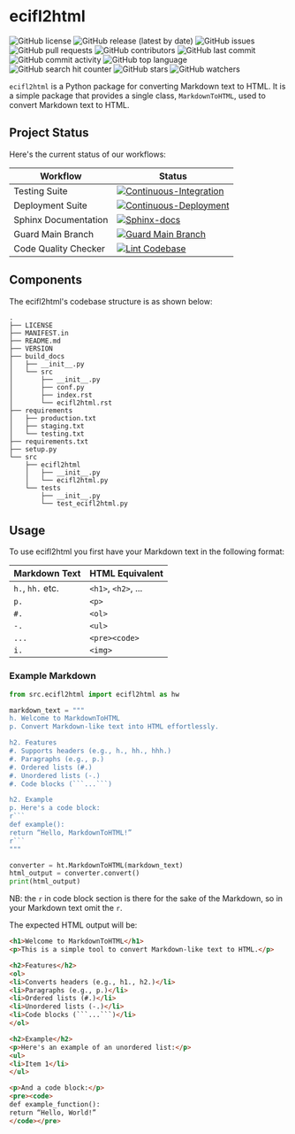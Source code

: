 # ecifl2html

![GitHub license](https://img.shields.io/github/license/ec-intl/ecifl2html)
![GitHub release (latest by date)](https://img.shields.io/github/v/release/ec-intl/ecifl2html)
![GitHub issues](https://img.shields.io/github/issues/ec-intl/ecifl2html)
![GitHub pull requests](https://img.shields.io/github/issues-pr/ec-intl/ecifl2html)
![GitHub contributors](https://img.shields.io/github/contributors/ec-intl/ecifl2html)
![GitHub last commit](https://img.shields.io/github/last-commit/ec-intl/ecifl2html)
![GitHub commit activity](https://img.shields.io/github/commit-activity/m/ec-intl/ecifl2html)
![GitHub top language](https://img.shields.io/github/languages/top/ec-intl/ecifl2html)
![GitHub search hit counter](https://img.shields.io/github/search/ec-intl/ecifl2html/ecifl2html)
![GitHub stars](https://img.shields.io/github/stars/ec-intl/ecifl2html)
![GitHub watchers](https://img.shields.io/github/watchers/ec-intl/ecifl2html)

`ecifl2html` is a Python package for converting Markdown text to HTML. It is a simple package that provides a single class, `MarkdownToHTML`, used to convert Markdown text to HTML.

## Project Status

Here's the current status of our workflows:

| Workflow                | Status |
|-------------------------|--------|
| Testing Suite  | [![Continuous-Integration](https://github.com/ec-intl/ecifl2html/actions/workflows/ci.yml/badge.svg)](https://github.com/ec-intl/ecifl2html/actions/workflows/ci.yml) |
| Deployment Suite | [![Continuous-Deployment](https://github.com/ec-intl/ecifl2html/actions/workflows/cd.yml/badge.svg)](https://github.com/ec-intl/ecifl2html/actions/workflows/cd.yml)|
| Sphinx Documentation           | [![Sphinx-docs](https://github.com/ec-intl/ecifl2html/actions/workflows/docs.yml/badge.svg)](https://github.com/ec-intl/ecifl2html/actions/workflows/docs.yml) |
| Guard Main Branch       | [![Guard Main Branch](https://github.com/ec-intl/ecifl2html/actions/workflows/guard.yml/badge.svg)](https://github.com/ec-intl/ecifl2html/actions/workflows/guard.yml) |
| Code Quality Checker    | [![Lint Codebase](https://github.com/ec-intl/ecifl2html/actions/workflows/super-linter.yml/badge.svg)](https://github.com/ec-intl/ecifl2html/actions/workflows/super-linter.yml) |

## Components

The ecifl2html's codebase structure is as shown below:

```plaintext
.
├── LICENSE
├── MANIFEST.in
├── README.md
├── VERSION
├── build_docs
│   ├── __init__.py
│   └── src
│       ├── __init__.py
│       ├── conf.py
│       ├── index.rst
│       └── ecifl2html.rst
├── requirements
│   ├── production.txt
│   ├── staging.txt
│   └── testing.txt
├── requirements.txt
├── setup.py
└── src
    ├── ecifl2html
    │   ├── __init__.py
    │   └── ecifl2html.py
    └── tests
        ├── __init__.py
        └── test_ecifl2html.py

```

## Usage

To use ecifl2html you first have your Markdown text in the following format:

| Markdown Text | HTML Equivalent |
|---------------|-------------|
| `h.`, `hh.` etc.   | `<h1>`, `<h2>`, ... |
| `p.`    | `<p>` |
| `#.`    | `<ol>` |
| `-.` | `<ul>` |
| ````...```` | `<pre><code>` |
| `i.` | `<img>` |

### Example Markdown

```python
from src.ecifl2html import ecifl2html as hw

markdown_text = """
h. Welcome to MarkdownToHTML
p. Convert Markdown-like text into HTML effortlessly.

h2. Features
#. Supports headers (e.g., h., hh., hhh.)
#. Paragraphs (e.g., p.)
#. Ordered lists (#.)
#. Unordered lists (-.)
#. Code blocks (```...```)

h2. Example
p. Here's a code block:
r```
def example():
return “Hello, MarkdownToHTML!”
r```
"""

converter = ht.MarkdownToHTML(markdown_text)
html_output = converter.convert()
print(html_output)
```

NB: the `r` in code block section is there for the sake of the Markdown, so in your Markdown text omit the `r`.

The expected HTML output will be:

```html
<h1>Welcome to MarkdownToHTML</h1>
<p>This is a simple tool to convert Markdown-like text to HTML.</p>

<h2>Features</h2>
<ol>
<li>Converts headers (e.g., h1., h2.)</li>
<li>Paragraphs (e.g., p.)</li>
<li>Ordered lists (#.)</li>
<li>Unordered lists (-.)</li>
<li>Code blocks (```...```)</li>
</ol>

<h2>Example</h2>
<p>Here's an example of an unordered list:</p>
<ul>
<li>Item 1</li>
</ul>

<p>And a code block:</p>
<pre><code>
def example_function():
return “Hello, World!”
</code></pre>
```
